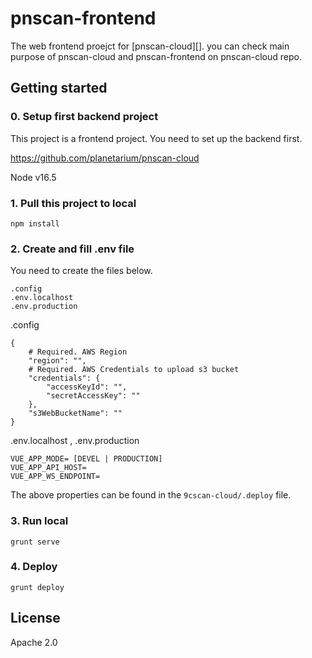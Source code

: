 # pnscan-frontend
The web frontend proejct for [pnscan-cloud][]. you can check main purpose of pnscan-cloud and pnscan-frontend on pnscan-cloud repo.

## Getting started
### 0. Setup first backend project
This project is a frontend project. You need to set up the backend first.

https://github.com/planetarium/pnscan-cloud

Node v16.5

### 1. Pull this project to local

```
npm install
```

### 2. Create and fill .env file

You need to create the files below.
```
.config
.env.localhost
.env.production
```

.config
```
{
    # Required. AWS Region
    "region": "",
    # Required. AWS Credentials to upload s3 bucket
    "credentials": {
        "accessKeyId": "",
        "secretAccessKey": ""
    },
    "s3WebBucketName": ""
}
```

.env.localhost , .env.production
```
VUE_APP_MODE= [DEVEL | PRODUCTION]
VUE_APP_API_HOST=
VUE_APP_WS_ENDPOINT=
```
The above properties can be found in the `9cscan-cloud/.deploy` file.


### 3. Run local
```
grunt serve
```

### 4. Deploy
```
grunt deploy 
```


## License

Apache 2.0
